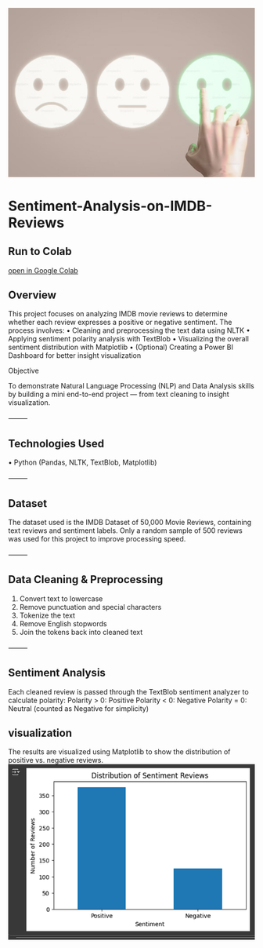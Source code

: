 <p align="center">
  <img src="banner.png" alt="Sentiment Analysis Banner" width="800">
</p>


# Sentiment-Analysis-on-IMDB-Reviews

## Run to Colab
[open in Google Colab](https://colab.research.google.com/drive/1u2cuXZ6TYqwuvZg_W5_iPxE1YOSHrQ9W?usp=sharing)

## Overview
This project focuses on analyzing IMDB movie reviews to determine whether each review expresses a positive or negative sentiment.
The process involves:
	•	Cleaning and preprocessing the text data using NLTK
	•	Applying sentiment polarity analysis with TextBlob
	•	Visualizing the overall sentiment distribution with Matplotlib
	•	(Optional) Creating a Power BI Dashboard for better insight visualization

  Objective

To demonstrate Natural Language Processing (NLP) and Data Analysis skills by building a mini end-to-end project — from text cleaning to insight visualization.

⸻

## Technologies Used
•	Python (Pandas, NLTK, TextBlob, Matplotlib)

⸻

## Dataset

The dataset used is the IMDB Dataset of 50,000 Movie Reviews, containing text reviews and sentiment labels.
Only a random sample of 500 reviews was used for this project to improve processing speed.

⸻

## Data Cleaning & Preprocessing
1.	Convert text to lowercase
2.	Remove punctuation and special characters
3.	Tokenize the text
4.	Remove English stopwords
5.	Join the tokens back into cleaned text

⸻

## Sentiment Analysis

Each cleaned review is passed through the TextBlob sentiment analyzer to calculate polarity:
Polarity > 0: Positive
Polarity < 0: Negative
Polarity = 0: Neutral (counted as Negative for simplicity)

## visualization
The results are visualized using Matplotlib to show the distribution of positive vs. negative reviews.
![chart](Screenshot%202025-10-05%20004132.png)

	
